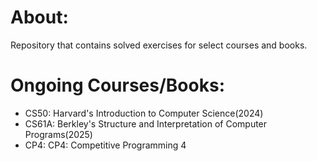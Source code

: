 # About:  
Repository that contains solved exercises for select courses and books.  

# Ongoing Courses/Books:  
 - CS50: Harvard's Introduction to Computer Science(2024)  
 - CS61A: Berkley's Structure and Interpretation of Computer Programs(2025)  
 - CP4: CP4: Competitive Programming 4

<!--
## Topics overview:
### CS61A:   
- Scratch  
- ~~AI~~
### CS50:  
### CP4:
-->

